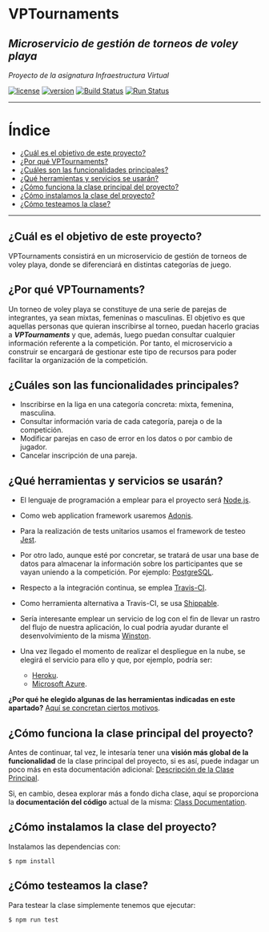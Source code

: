 # VPTournaments
## *Microservicio de gestión de torneos de voley playa*

*Proyecto de la asignatura Infraestructura Virtual*

[![license](https://img.shields.io/badge/license-GPLv3-brightgreen)](https://www.gnu.org/licenses/gpl-3.0.html)   [![version](https://img.shields.io/badge/version-v0.3-blue)](https://github.com/pramartinez/IV_project) [![Build Status](https://travis-ci.org/pramartinez/IV_project.svg?branch=master)](https://travis-ci.org/pramartinez/IV_project) [![Run Status](https://api.shippable.com/projects/5d9a289f029be100073e11e9/badge?branch=master)]()

___________________________________

Índice
======
<!--ts-->
  - [¿Cuál es el objetivo de este proyecto?](#objetivo-de-este-proyecto)
  - [¿Por qué VPTournaments?](#vptournaments)
  - [¿Cuáles son las funcionalidades principales?](#funcionalidades-principales)
  - [¿Qué herramientas y servicios se usarán?](#herramientas-y-servicios)
  - [¿Cómo funciona la clase principal del proyecto?](#clase-principal-del-proyecto)
  - [¿Cómo instalamos la clase del proyecto?](#instalamos-la-clase-del-proyecto)
  - [¿Cómo testeamos la clase?](#testeamos-la-clase)
<!--te-->

__________________________________________


<a name="objetivo-de-este-proyecto"></a>

## ¿Cuál es el objetivo de este proyecto?

VPTournaments consistirá en un microservicio de gestión de torneos de voley playa, donde se diferenciará en distintas categorías de juego.

<a name="vptournaments"></a>

## ¿Por qué VPTournaments?

Un torneo de voley playa se constituye de una serie de parejas de integrantes, ya sean mixtas, femeninas o masculinas. El objetivo es que aquellas personas que quieran inscribirse al torneo, puedan hacerlo gracias a ***VPTournaments*** y que, además, luego puedan consultar cualquier información referente a la competición. Por tanto, el microservicio a construir se encargará de gestionar este tipo de recursos para poder facilitar la organización de la competición.

<a name="funcionalidades-principales"></a>

## ¿Cuáles son las funcionalidades principales?

-   Inscribirse en la liga en una categoría concreta: mixta, femenina, masculina.
-   Consultar información varia de cada categoría, pareja o de la competición.
-   Modificar parejas en caso de error en los datos o por cambio de jugador.
-   Cancelar inscripción de una pareja.

<a name="herramientas-y-servicios"></a>

## ¿Qué herramientas y servicios se usarán?

- El lenguaje de programación a emplear para el proyecto será [Node.js](https://nodejs.org/es/about/).

- Como web application framework usaremos [Adonis](https://adonisjs.com/).

- Para la realización de tests unitarios usamos el framework de testeo [Jest](https://jestjs.io/).

- Por otro lado, aunque esté por concretar, se tratará de usar una base de datos para almacenar la información sobre los participantes que se vayan uniendo a la competición. Por ejemplo: [PostgreSQL](https://www.postgresql.org/).

- Respecto a la integración continua, se emplea [Travis-CI](https://travis-ci.org/). 
 
- Como herramienta alternativa a Travis-CI, se usa [Shippable](https://app.shippable.com/).

- Sería interesante emplear un servicio de log con el fin de llevar un rastro del flujo de nuestra aplicación, lo cual podría ayudar durante el desenvolvimiento de la misma [Winston](https://github.com/winstonjs/winston).

- Una vez llegado el momento de realizar el despliegue en la nube, se elegirá el servicio para ello y que, por ejemplo, podría ser: 
  - [Heroku](https://www.heroku.com/home).
  - [Microsoft Azure](https://azure.microsoft.com/es-es/free/search/?&ef_id=EAIaIQobChMIp7Gn16_z5AIVCLDtCh3jUA2cEAAYASAAEgJ_cfD_BwE:G:s&OCID=AID2000115_SEM_VAab2G2A&MarinID=VAab2G2A_325772882790_azure_e_c__68954907492_kwd-49508422&lnkd=Google_Azure_Brand&dclid=CJbPsNiv8-QCFRDV1QodhagCXw).

**¿Por qué he elegido algunas de las herramientas indicadas en este apartado?** [Aquí se concretan ciertos motivos](https://github.com/pramartinez/IV_project/blob/master/docs/documentation.md).

<a name="clase-principal-del-proyecto"></a>

## ¿Cómo funciona la clase principal del proyecto?

Antes de continuar, tal vez, le intesaría tener una **visión más global de la funcionalidad** de la clase principal del proyecto, si es así, puede indagar un poco más en esta documentación adicional: [Descripción de la Clase Principal](https://github.com/pramartinez/IV_project/blob/master/docs/descripcion_clase.md). 

Si, en cambio, desea explorar más a fondo dicha clase, aquí se proporciona la **documentación del código** actual de la misma: [Class Documentation](https://github.com/pramartinez/IV_project/blob/master/docs/class_doc.md).

<a name="instalamos-la-clase-del-proyecto"></a>  

## ¿Cómo instalamos la clase del proyecto?


Instalamos las dependencias con:

    $ npm install

<a name="testeamos-la-clase"></a>

## ¿Cómo testeamos la clase?

Para testear la clase simplemente tenemos que ejecutar:

    $ npm run test



